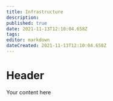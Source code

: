 ```yaml
---
title: Infrastructure
description: 
published: true
date: 2021-11-13T12:10:04.658Z
tags: 
editor: markdown
dateCreated: 2021-11-13T12:10:04.658Z
---
```


# Header
Your content here
